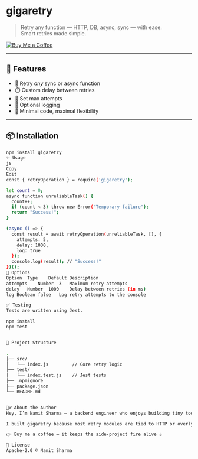 # gigaretry

> Retry any function — HTTP, DB, async, sync — with ease.  
> Smart retries made simple.

[![Buy Me a Coffee](https://img.shields.io/badge/-Buy%20me%20a%20coffee-FFDD00?style=flat&logo=buy-me-a-coffee&logoColor=black)](https://buymeacoffee.com/devnamit)

---

## 🚀 Features

- 🔁 Retry *any* sync or async function
- ⏱️ Custom delay between retries
- 🎯 Set max attempts
- 📄 Optional logging
- 🧠 Minimal code, maximal flexibility

---

## 📦 Installation

```bash
npm install gigaretry
✨ Usage
js
Copy
Edit
const { retryOperation } = require('gigaretry');

let count = 0;
async function unreliableTask() {
  count++;
  if (count < 3) throw new Error("Temporary failure");
  return "Success!";
}

(async () => {
  const result = await retryOperation(unreliableTask, [], {
    attempts: 5,
    delay: 1000,
    log: true
  });
  console.log(result); // "Success!"
})();
🔧 Options
Option	Type	Default	Description
attempts	Number	3	Maximum retry attempts
delay	Number	1000	Delay between retries (in ms)
log	Boolean	false	Log retry attempts to the console

✅ Testing
Tests are written using Jest.

npm install
npm test


📁 Project Structure

.
├── src/
│   └── index.js         // Core retry logic
├── test/
│   └── index.test.js    // Jest tests
├── .npmignore
├── package.json
└── README.md


🙋‍♂️ About the Author
Hey, I’m Namit Sharma — a backend engineer who enjoys building tiny tools that solve big annoyances.

I built gigaretry because most retry modules are tied to HTTP or overly complex. I wanted something simple, universal, and robust. If it helped you avoid a headache (or three), you can:

👉 Buy me a coffee — it keeps the side-project fire alive ☕

📜 License
Apache-2.0 © Namit Sharma

